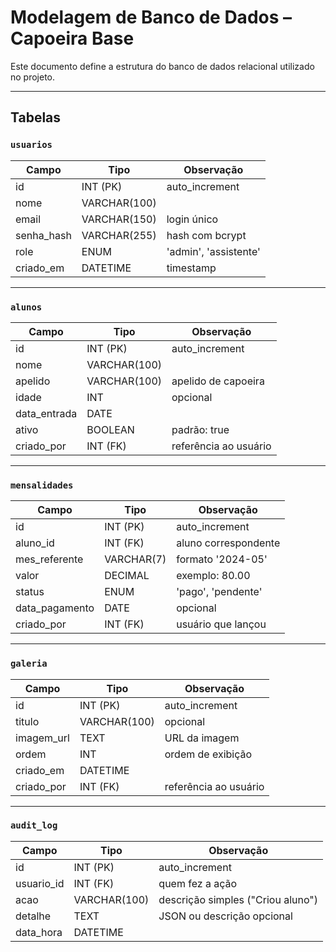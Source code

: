 # Modelagem de Banco de Dados – Capoeira Base

Este documento define a estrutura do banco de dados relacional utilizado no projeto.

---

## Tabelas

### `usuarios`

| Campo       | Tipo           | Observação                      |
|-------------|----------------|----------------------------------|
| id          | INT (PK)       | auto_increment                  |
| nome        | VARCHAR(100)   |                                |
| email       | VARCHAR(150)   | login único                    |
| senha_hash  | VARCHAR(255)   | hash com bcrypt                |
| role        | ENUM           | 'admin', 'assistente'          |
| criado_em   | DATETIME       | timestamp                      |

---

### `alunos`

| Campo         | Tipo          | Observação                       |
|---------------|---------------|----------------------------------|
| id            | INT (PK)      | auto_increment                   |
| nome          | VARCHAR(100)  |                                  |
| apelido       | VARCHAR(100)  | apelido de capoeira              |
| idade         | INT           | opcional                         |
| data_entrada  | DATE          |                                  |
| ativo         | BOOLEAN       | padrão: true                     |
| criado_por    | INT (FK)      | referência ao usuário            |

---

### `mensalidades`

| Campo          | Tipo        | Observação                       |
|----------------|-------------|----------------------------------|
| id             | INT (PK)    | auto_increment                   |
| aluno_id       | INT (FK)    | aluno correspondente             |
| mes_referente  | VARCHAR(7)  | formato '2024-05'                |
| valor          | DECIMAL     | exemplo: 80.00                   |
| status         | ENUM        | 'pago', 'pendente'               |
| data_pagamento | DATE        | opcional                         |
| criado_por     | INT (FK)    | usuário que lançou               |

---

### `galeria`

| Campo       | Tipo          | Observação                        |
|-------------|---------------|-----------------------------------|
| id          | INT (PK)      | auto_increment                    |
| titulo      | VARCHAR(100)  | opcional                          |
| imagem_url  | TEXT          | URL da imagem                     |
| ordem       | INT           | ordem de exibição                 |
| criado_em   | DATETIME      |                                   |
| criado_por  | INT (FK)      | referência ao usuário             |

---

### `audit_log`

| Campo      | Tipo          | Observação                         |
|------------|---------------|------------------------------------|
| id         | INT (PK)      | auto_increment                     |
| usuario_id | INT (FK)      | quem fez a ação                    |
| acao       | VARCHAR(100)  | descrição simples ("Criou aluno") |
| detalhe    | TEXT          | JSON ou descrição opcional         |
| data_hora  | DATETIME      |                                   |
